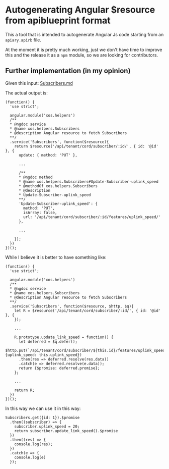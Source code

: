 # Autogenerating Angular $resource from apiblueprint format

This a tool that is intended to autogenerate Angular Js code starting from an `apiary.apirb` file.

At the moment it is pretty much working, just we don't have time to improve this and the release it as a `npm` module, so we are looking for contributors.

## Further implementation (in my opinion)

Given this input: [Subscribers.md](../../xos/tests/api/source/tenant/cord/subscribers.md)

The actual output is:

```
(function() {
  'use strict';

  angular.module('xos.helpers')
  /**
  * @ngdoc service
  * @name xos.helpers.Subscribers
  * @description Angular resource to fetch Subscribers
  **/
  .service('Subscribers', function($resource){
    return $resource('/api/tenant/cord/subscriber/:id/', { id: '@id' }, {
      update: { method: 'PUT' },

      ...

      /**
      * @ngdoc method
      * @name xos.helpers.Subscribers#Update-Subscriber-uplink_speed
      * @methodOf xos.helpers.Subscribers
      * @description
      * Update-Subscriber-uplink_speed
      **/
      'Update-Subscriber-uplink_speed': {
        method: 'PUT',
        isArray: false,
        url: '/api/tenant/cord/subscriber/:id/features/uplink_speed/'
      },
      
      ...
      
    });
  })
})();
```

While I believe it is better to have something like:

```
(function() {
  'use strict';

  angular.module('xos.helpers')
  /**
  * @ngdoc service
  * @name xos.helpers.Subscribers
  * @description Angular resource to fetch Subscribers
  **/
  .service('Subscribers', function($resource, $http, $q){
    let R = $resource('/api/tenant/cord/subscriber/:id/', { id: '@id' }, {
    });

    ...

    R.prototype.update_link_speed = function() {
      let deferred = $q.defer();
      $http.put(`/api/tenant/cord/subscriber/${this.id}/features/uplink_speed/`, {uplink_speed: this.uplink_speed})
      .then(res => deferred.resolve(res.data))
      .catch(e => deferred.resolve(e.data));
      return {$promise: deferred.promise};
    };
    
    ...

    return R;
  })
})();
```

In this way we can use it in this way:

```
Subscribers.get({id: 1}).$promise
  .then((subscriber) => {
    subscriber.uplink_speed = 20;
    return subscriber.update_link_speed().$promise
  })
  .then((res) => {
    console.log(res);
  })
  .catch(e => {
    console.log(e)
  });
```
